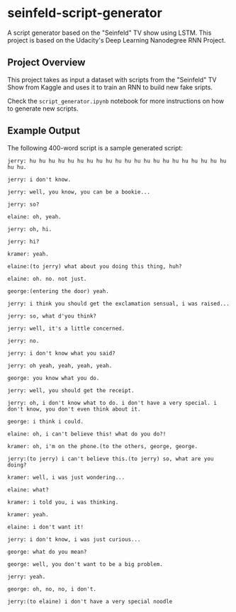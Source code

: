 # seinfeld-script-generator
A script generator based on the "Seinfeld" TV show using LSTM. This project is based on the Udacity's Deep Learning Nanodegree RNN Project.

## Project Overview

This project takes as input a dataset with scripts from the "Seinfeld" TV Show from Kaggle and uses it to train an RNN to build new fake sripts.

Check the `script_generator.ipynb` notebook for more instructions on how to generate new scripts.

## Example Output

The following 400-word script is a sample generated script:

```
jerry: hu hu hu hu hu hu hu hu hu hu hu hu hu hu hu hu hu hu hu hu hu hu hu.

jerry: i don't know.

jerry: well, you know, you can be a bookie...

jerry: so?

elaine: oh, yeah.

jerry: oh, hi.

jerry: hi?

kramer: yeah.

elaine:(to jerry) what about you doing this thing, huh?

elaine: oh. no. not just.

george:(entering the door) yeah.

jerry: i think you should get the exclamation sensual, i was raised...

jerry: so, what d'you think?

jerry: well, it's a little concerned.

jerry: no.

jerry: i don't know what you said?

jerry: oh yeah, yeah, yeah, yeah.

george: you know what you do.

jerry: well, you should get the receipt.

jerry: oh, i don't know what to do. i don't have a very special. i don't know, you don't even think about it.

george: i think i could.

elaine: oh, i can't believe this! what do you do?!

kramer: oh, i'm on the phone.(to the others, george, george.

jerry:(to jerry) i can't believe this.(to jerry) so, what are you doing?

kramer: well, i was just wondering...

elaine: what?

kramer: i told you, i was thinking.

kramer: yeah.

elaine: i don't want it!

jerry: i don't know, i was just curious...

george: what do you mean?

george: well, you don't want to be a big problem.

jerry: yeah.

george: oh, no, no, i don't.

jerry:(to elaine) i don't have a very special noodle
```